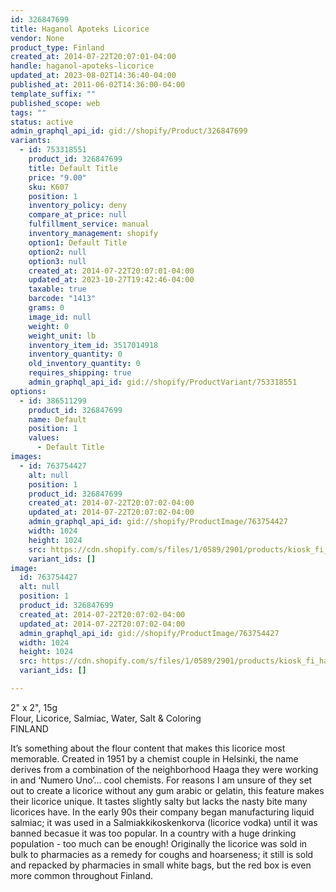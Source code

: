 ```yaml
---
id: 326847699
title: Haganol Apoteks Licorice
vendor: None
product_type: Finland
created_at: 2014-07-22T20:07:01-04:00
handle: haganol-apoteks-licorice
updated_at: 2023-08-02T14:36:40-04:00
published_at: 2011-06-02T14:36:00-04:00
template_suffix: ""
published_scope: web
tags: ""
status: active
admin_graphql_api_id: gid://shopify/Product/326847699
variants:
  - id: 753318551
    product_id: 326847699
    title: Default Title
    price: "9.00"
    sku: K607
    position: 1
    inventory_policy: deny
    compare_at_price: null
    fulfillment_service: manual
    inventory_management: shopify
    option1: Default Title
    option2: null
    option3: null
    created_at: 2014-07-22T20:07:01-04:00
    updated_at: 2023-10-27T19:42:46-04:00
    taxable: true
    barcode: "1413"
    grams: 0
    image_id: null
    weight: 0
    weight_unit: lb
    inventory_item_id: 3517014918
    inventory_quantity: 0
    old_inventory_quantity: 0
    requires_shipping: true
    admin_graphql_api_id: gid://shopify/ProductVariant/753318551
options:
  - id: 386511299
    product_id: 326847699
    name: Default
    position: 1
    values:
      - Default Title
images:
  - id: 763754427
    alt: null
    position: 1
    product_id: 326847699
    created_at: 2014-07-22T20:07:02-04:00
    updated_at: 2014-07-22T20:07:02-04:00
    admin_graphql_api_id: gid://shopify/ProductImage/763754427
    width: 1024
    height: 1024
    src: https://cdn.shopify.com/s/files/1/0589/2901/products/kiosk_fi_haganol.jpeg?v=1406074022
    variant_ids: []
image:
  id: 763754427
  alt: null
  position: 1
  product_id: 326847699
  created_at: 2014-07-22T20:07:02-04:00
  updated_at: 2014-07-22T20:07:02-04:00
  admin_graphql_api_id: gid://shopify/ProductImage/763754427
  width: 1024
  height: 1024
  src: https://cdn.shopify.com/s/files/1/0589/2901/products/kiosk_fi_haganol.jpeg?v=1406074022
  variant_ids: []

---
```


2" x 2", 15g  
Flour, Licorice, Salmiac, Water, Salt & Coloring  
FINLAND

It’s something about the flour content that makes this licorice most memorable. Created in 1951 by a chemist couple in Helsinki, the name derives from a combination of the neighborhood Haaga they were working in and ‘Numero Uno’… cool chemists. For reasons I am unsure of they set out to create a licorice without any gum arabic or gelatin, this feature makes their licorice unique. It tastes slightly salty but lacks the nasty bite many licorices have. In the early 90s their company began manufacturing liquid salmiac; it was used in a Salmiakkikoskenkorva (licorice vodka) until it was banned becasue it was too popular. In a country with a huge drinking population - too much can be enough! Originally the licorice was sold in bulk to pharmacies as a remedy for coughs and hoarseness; it still is sold and repacked by pharmacies in small white bags, but the red box is even more common throughout Finland.